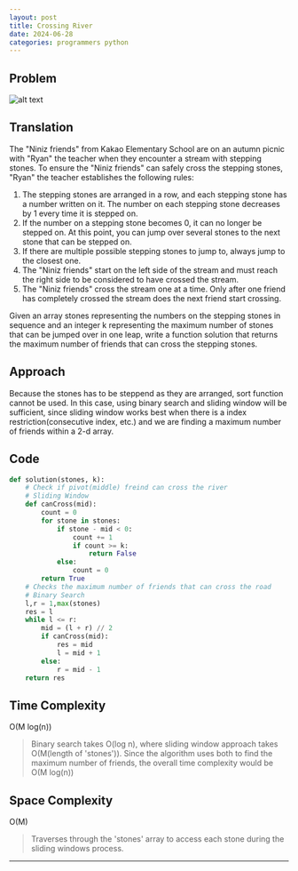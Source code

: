 ```yaml
---
layout: post
title: Crossing River
date: 2024-06-28
categories: programmers python
---
```


## Problem
![alt text](/blog/public/img/CrossingRiver.png)

## Translation
The "Niniz friends" from Kakao Elementary School are on an autumn picnic with "Ryan" the teacher when they encounter a stream with stepping stones. To ensure the "Niniz friends" can safely cross the stepping stones, "Ryan" the teacher establishes the following rules:

1. The stepping stones are arranged in a row, and each stepping stone has a number written on it. The number on each stepping stone decreases by 1 every time it is stepped on.
2. If the number on a stepping stone becomes 0, it can no longer be stepped on. At this point, you can jump over several stones to the next stone that can be stepped on.
3. If there are multiple possible stepping stones to jump to, always jump to the closest one.
4. The "Niniz friends" start on the left side of the stream and must reach the right side to be considered to have crossed the stream.
5. The "Niniz friends" cross the stream one at a time. Only after one friend has completely crossed the stream does the next friend start crossing.

Given an array stones representing the numbers on the stepping stones in sequence and an integer k representing the maximum number of stones that can be jumped over in one leap, write a function solution that returns the maximum number of friends that can cross the stepping stones.

## Approach
Because the stones has to be steppend as they are arranged, sort function cannot be used. In this case, using binary search and sliding window will be sufficient, since sliding window works best when there is a index restriction(consecutive index, etc.) and we are finding a maximum number of friends within a 2-d array.

## Code
```python
def solution(stones, k):
    # Check if pivot(middle) freind can cross the river
    # Sliding Window
    def canCross(mid):
        count = 0
        for stone in stones:
            if stone - mid < 0:
                count += 1
                if count >= k:
                    return False
            else:
                count = 0
        return True
    # Checks the maximum number of friends that can cross the road
    # Binary Search
    l,r = 1,max(stones)
    res = l
    while l <= r:
        mid = (l + r) // 2
        if canCross(mid):
            res = mid
            l = mid + 1
        else:
            r = mid - 1
    return res
```
## Time Complexity
O(M log(n))
> Binary search takes O(log n), where sliding window approach takes O(M(length of 'stones')). Since the algorithm uses both to find the maximum number of friends, the overall time complexity would be O(M log(n))

## Space Complexity
O(M)
> Traverses through the 'stones' array to access each stone during the sliding windows process.

---